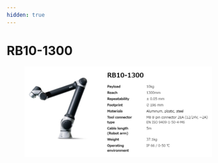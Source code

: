 ```yaml
---
hidden: true
---
```


# RB10-1300

<figure><img src="../img/chapter2/section2.2.3.rb10.jpg" alt=""><figcaption></figcaption></figure>
